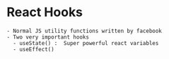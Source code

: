 # React Hooks

    - Normal JS utility functions written by facebook
    - Two very important hooks
      - useState() :  Super powerful react variables
      - useEffect()
